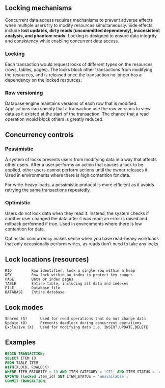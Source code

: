 ## Locking mechanisms

Concurrent data access requires mechanisms to prevent adverse effects when multiple users try to modify resources simultaneously. Side effects include **lost updates, dirty reads (uncommitted dependency), inconsistent analysis, and phantom reads.** Locking is designed to ensure data integrity and consistency while enabling concurrent data access.

### Locking

Each transaction would request locks of different types on the resources (rows, tables, pages). The locks block other transactions from modifying the resources, and is released once the transaction no longer has a dependency on the locked resources.

### Row versioning

Database engine maintains versions of each row that is modified. Applications can specify that a transaction use the row versions to view data as it existed at the start of the transaction. The chance that a read operation would block others is greatly reduced.

## Concurrency controls

### Pessimistic

A system of locks prevents users from modifying data in a way that affects other users. After a user performs an action that causes a lock to be applied, other users cannot perform actions until the owner releases it. Used in environments where there is high contention for data.

For write-heavy loads, a pessimistic protocol is more efficient as it avoids retrying the same transactions repeatedly.

### Optimistic

Users do not lock data when they read it. Instead, the system checks if another user changed the data after it was read; an error is raised and rollback performed if true. Used in environments where there is low contention for data.

Optimistic concurrency makes sense when you have read-heavy workloads that only occasionally perform writes, as reads don’t need to take any locks.

## Lock locations (resources)

```
RID         Row identifier, lock a single row within a heap
KEY         Row lock within an index to protect key ranges
PAGE        Data or index pages
TABLE       Entire table, including all data and indexes
FILE        Database file
DATABASE    Entire database
```

## Lock modes

```
Shared (S)      Used for read operations that do not change data
Update (U)      Prevents deadlock during concurrent operations
Exclusive (X)   Used for modifying data i.e. INSERT,UPDATE,DELETE
```

## Examples

```sql
BEGIN TRANSACTION;
SELECT ITEM_ID
FROM TABLE_ITEM
WITH(XLOCK, ROWLOCK)
WHERE ITEM_PRIORITY > 10 AND ITEM_CATEGORY = 'CT1' AND ITEM_STATUS = 'available' AND ROWNUM = 1;
UPDATE [locked item_id] SET ITEM_STATUS = 'unavailable';
COMMIT TRANSACTION;
```

